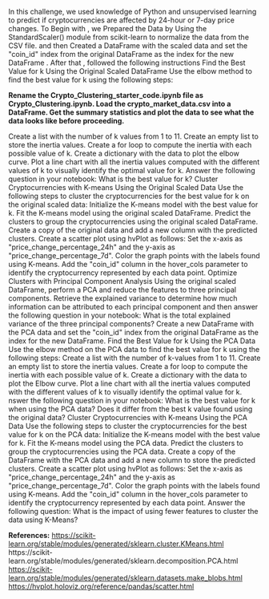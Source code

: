 In this challenge, we used knowledge of Python and unsupervised learning to predict if cryptocurrencies are affected by 24-hour or 7-day price changes.
To Begin with , we Prepared the Data by 
Using the StandardScaler() module from scikit-learn to normalize the data from the CSV file.
and then Created a DataFrame with the scaled data and set the "coin_id" index from the original DataFrame as the index for the new DataFrame .
After that , followed the following instructions 
Find the Best Value for k Using the Original Scaled DataFrame Use the elbow method to find the best value for k using the following steps:

**Rename the Crypto_Clustering_starter_code.ipynb file as Crypto_Clustering.ipynb.
Load the crypto_market_data.csv into a DataFrame.
Get the summary statistics and plot the data to see what the data looks like before proceeding.**

Create a list with the number of k values from 1 to 11. Create an empty list to store the inertia values. Create a for loop to compute the inertia with each possible value of k. 
Create a dictionary with the data to plot the elbow curve. Plot a line chart with all the inertia values computed with the different values of k to visually identify the optimal value for k. 
Answer the following question in your notebook: What is the best value for k? Cluster Cryptocurrencies with K-means Using the Original Scaled Data Use the following steps to cluster the cryptocurrencies for the best value for k on the original scaled data:
Initialize the K-means model with the best value for k. Fit the K-means model using the original scaled DataFrame. Predict the clusters to group the cryptocurrencies using the original scaled DataFrame. 
Create a copy of the original data and add a new column with the predicted clusters. 
Create a scatter plot using hvPlot as follows: Set the x-axis as "price_change_percentage_24h" and the y-axis as "price_change_percentage_7d". Color the graph points with the labels found using K-means.
Add the "coin_id" column in the hover_cols parameter to identify the cryptocurrency represented by each data point. 
Optimize Clusters with Principal Component Analysis Using the original scaled DataFrame, perform a PCA and reduce the features to three principal components.
Retrieve the explained variance to determine how much information can be attributed to each principal component and then answer the following question in your notebook:
What is the total explained variance of the three principal components? Create a new DataFrame with the PCA data and set the "coin_id" index from the original DataFrame as the index for the new DataFrame.
Find the Best Value for k Using the PCA Data Use the elbow method on the PCA data to find the best value for k using the following steps:
Create a list with the number of k-values from 1 to 11. Create an empty list to store the inertia values. 
Create a for loop to compute the inertia with each possible value of k. Create a dictionary with the data to plot the Elbow curve. 
Plot a line chart with all the inertia values computed with the different values of k to visually identify the optimal value for k. 
nswer the following question in your notebook: What is the best value for k when using the PCA data? Does it differ from the best k value found using the original data? 
Cluster Cryptocurrencies with K-means Using the PCA Data Use the following steps to cluster the cryptocurrencies for the best value for k on the PCA data:
Initialize the K-means model with the best value for k. Fit the K-means model using the PCA data. 
Predict the clusters to group the cryptocurrencies using the PCA data. Create a copy of the DataFrame with the PCA data and add a new column to store the predicted clusters. 
Create a scatter plot using hvPlot as follows: Set the x-axis as "price_change_percentage_24h" and the y-axis as "price_change_percentage_7d". 
Color the graph points with the labels found using K-means. Add the "coin_id" column in the hover_cols parameter to identify the cryptocurrency represented by each data point. 
Answer the following question: What is the impact of using fewer features to cluster the data using K-Means?

**References:** https://scikit-learn.org/stable/modules/generated/sklearn.cluster.KMeans.html https://scikit-
learn.org/stable/modules/generated/sklearn.decomposition.PCA.html https://scikit-learn.org/stable/modules/generated/sklearn.datasets.make_blobs.html https://hvplot.holoviz.org/reference/pandas/scatter.html

